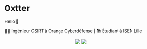 # 0xtter
 Hello :wave:
 
🧑‍💻 Ingénieur CSIRT à Orange Cyberdéfense | 📚 Étudiant à ISEN Lille

<p align="center">
 <img src="https://github-readme-stats.vercel.app/api?username=0xtter&theme=vue-dark&show_icons=true" style="text-align:center"></img>
 <img src="https://github-readme-stats.vercel.app/api/top-langs/?username=0xtter&theme=cobalt&show_icons=true">
</p>
